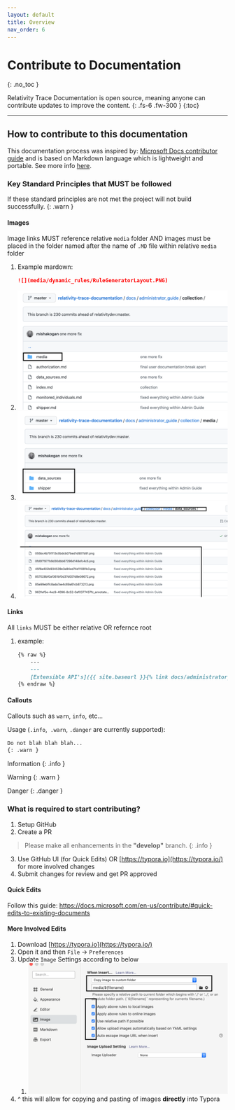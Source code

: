 ```yaml
---
layout: default
title: Overview
nav_order: 6
---
```


# Contribute to Documentation
{: .no_toc }


Relativity Trace Documentation is open source, meaning anyone can contribute updates to improve the content.
{: .fs-6 .fw-300 }
{:toc}


---

## How to contribute to this documentation

This documentation process was inspired by: [Microsoft Docs contributor guide](https://docs.microsoft.com/en-us/contribute/) and is based on Markdown language which is lightweight and portable. See more info [here](https://docs.microsoft.com/en-us/contribute/how-to-write-use-markdown).

### Key Standard Principles that MUST be followed

If these standard principles are not met the project will not build successfully.
{: .warn }

#### Images

Image links MUST reference relative `media` folder AND images must be placed in the folder named after the name of `.MD` file  within relative `media` folder

   1. Example mardown: 
      ```markdown
      ![](media/dynamic_rules/RuleGeneratorLayout.PNG)
      ```
   2. ![image-20210909153552766](media/README/image-20210909153552766.png)
   3. ![image-20210909153615643](media/README/image-20210909153615643.png)
   4. ![image-20210909153640922](media/README/image-20210909153640922.png)

#### Links

All `links` MUST be either relative OR refernce root

   1. example: 

      ```markdown
      {% raw %}
          ---
          ---
          [Extensible API's]({{ site.baseurl }}{% link docs/administrator_guide/proactive_ingestion_api_documentation.md %})
      {% endraw %}
      ```

#### Callouts

Callouts such as `warn`, `info`, etc...

   Usage (`.info`,` .warn`, `.danger` are currently supported):

   ```markdown
   Do not blah blah blah...
   {: .warn }
   ```

   Information
   {: .info }

   Warning
   {: .warn }

   Danger
   {: .danger }

   

### What is required to start contributing?

1. Setup GitHub
2. Create a PR
> Please make all enhancements in the **"develop"** branch.
{: .info }
3. Use GitHub UI (for Quick Edits) OR [https://typora.io](https://typora.io/) for more involved changes
4. Submit changes for review and get PR approved

#### Quick Edits

Follow this guide: https://docs.microsoft.com/en-us/contribute/#quick-edits-to-existing-documents

#### More Involved Edits

1. Download [https://typora.io](https://typora.io/)
2. Open it and then `File` -> `Preferences`
3. Update `Image` Settings according to below
   1. ![image-20210909150142204](media/README/image-20210909150142204.png)
4. ^ this will allow for copying and pasting of images **directly** into Typora
